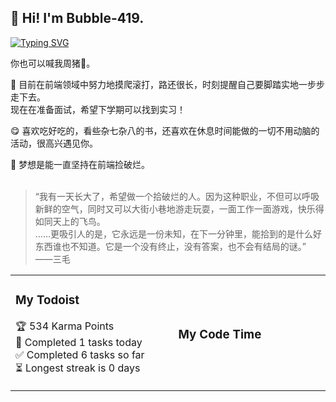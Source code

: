 ## :wave: Hi! I'm Bubble-419.  


[![Typing SVG](https://readme-typing-svg.herokuapp.com?font=Palanquin+Dark&color=DA4B79&size=22&center=true&vCenter=true&lines=Hello%2C+World!+%F0%9F%8C%BA;Welcome+to+my+GitHub+profile;I'm+a+front-end+learner+now;Always+moving+on)](https://git.io/typing-svg)

你也可以喊我周猪:pig2:。 

:ocean: 目前在前端领域中努力地摸爬滚打，路还很长，时刻提醒自己要脚踏实地一步步走下去。  
        现在在准备面试，希望下学期可以找到实习！

:yum: 喜欢吃好吃的，看些杂七杂八的书，还喜欢在休息时间能做的一切不用动脑的活动，很高兴遇见你。

:bouquet: 梦想是能一直坚持在前端捡破烂。  
<br/>
> “我有一天长大了，希望做一个拾破烂的人。因为这种职业，不但可以呼吸新鲜的空气，同时又可以大街小巷地游走玩耍，一面工作一面游戏，快乐得如同天上的飞鸟。  
> ……更吸引人的是，它永远是一份未知，在下一分钟里，能拾到的是什么好东西谁也不知道。它是一个没有终止，没有答案，也不会有结局的谜。”  ——三毛

<table width="800px">
<tr>
<td width="400px">
        
### My Todoist
<!-- TODO-IST:START -->
🏆  534 Karma Points           
🌸  Completed 1 tasks today           
✅  Completed 6 tasks so far           
⏳  Longest streak is 0 days
<!-- TODO-IST:END -->

</td>
<td width="400px">
        
### My Code Time
<!-- code_time starts -->
<!-- code_time end -->

</td>
</tr>
</table>
